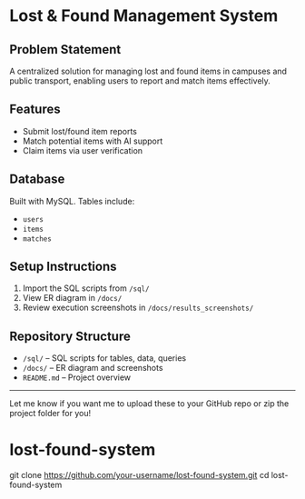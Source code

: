 # Lost & Found Management System

## Problem Statement
A centralized solution for managing lost and found items in campuses and public transport, enabling users to report and match items effectively.

## Features
- Submit lost/found item reports
- Match potential items with AI support
- Claim items via user verification

## Database
Built with MySQL. Tables include:
- `users`
- `items`
- `matches`

## Setup Instructions
1. Import the SQL scripts from `/sql/`
2. View ER diagram in `/docs/`
3. Review execution screenshots in `/docs/results_screenshots/`

## Repository Structure
- `/sql/` – SQL scripts for tables, data, queries
- `/docs/` – ER diagram and screenshots
- `README.md` – Project overview

---

Let me know if you want me to upload these to your GitHub repo or zip the project folder for you!
# lost-found-system
git clone https://github.com/your-username/lost-found-system.git cd lost-found-system
